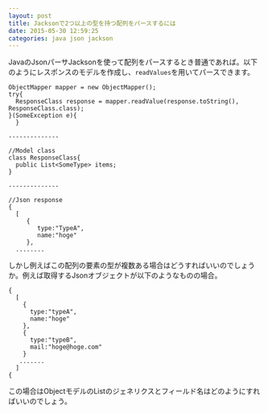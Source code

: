 ```yaml
---
layout: post
title: Jacksonで2つ以上の型を持つ配列をパースするには
date: 2015-05-30 12:59:25
categories: java json jackson
---
```

<p>JavaのJsonパーサJacksonを使って配列をパースするとき普通であれば。以下のようにレスポンスのモデルを作成し、<code>readValues</code>を用いてパースできます。</p>



<pre class="lang-html prettyprint-override"><code>ObjectMapper mapper = new ObjectMapper();
try{
  ResponseClass response = mapper.readValue(response.toString(), ResponseClass.class);
}(SomeException e){
  }

--------------

//Model class
class ResponseClass{
  public List&lt;SomeType&gt; items;
}

--------------

//Json response
{
  [
     {
        type:"TypeA",
        name:"hoge"
     },
  ........
</code></pre>

<p>しかし例えばこの配列の要素の型が複数ある場合はどうすればいいのでしょうか。例えば取得するJsonオブジェクトが以下のようなものの場合。</p>



<pre class="lang-html prettyprint-override"><code>{
  [
    {
      type:"typeA",
      name:"hoge"
    },
    {
      type:"typeB",
      mail:"hoge@hoge.com"
    }
   .......
  ]
{
</code></pre>

<p>この場合はObjectモデルのListのジェネリクスとフィールド名はどのようにすればいいのでしょう。</p>
